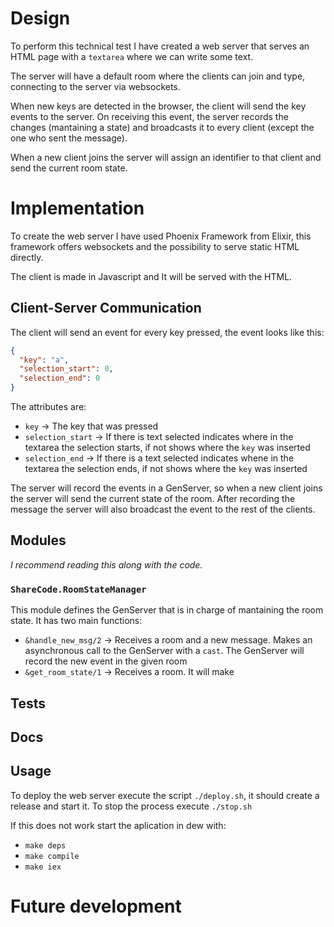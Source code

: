 # Design

To perform this technical test I have created a web server that serves an HTML page with a `textarea` where we can write some text.

The server will have a default room where the clients can join and type, connecting to the server via websockets.

When new keys are detected in the browser, the client will send the key events to the server. On receiving this event, the server records the changes (mantaining a state) and broadcasts it to every client (except the one who sent the message).

When a new client joins the server will assign an identifier to that client and send the current room state.

# Implementation

To create the web server I have used Phoenix Framework from Elixir, this framework offers websockets and the possibility to serve static HTML directly.

The client is made in Javascript and It will be served with the HTML.

## Client-Server Communication

The client will send an event for every key pressed, the event looks like this:

```json
{
  "key": "a",
  "selection_start": 0,
  "selection_end": 0
}
```

The attributes are:
 - `key` -> The key that was pressed
 - `selection_start` -> If there is text selected indicates where in the textarea the selection starts, if not shows where the `key` was inserted
 - `selection_end` -> If there is a text selected indicates whene in the textarea the selection ends, if not shows where the `key` was inserted

The server will record the events in a GenServer, so when a new client joins the server will send the current state of the room. After recording the message the server will also broadcast the event to the rest of the clients.

## Modules

_I recommend reading this along with the code._

### `ShareCode.RoomStateManager`

This module defines the GenServer that is in charge of mantaining the room state. It has two main functions:
  - `&handle_new_msg/2` -> Receives a room and a new message. Makes an asynchronous call to the GenServer with a `cast`. The GenServer will record the new event in the given room
  - `&get_room_state/1` -> Receives a room. It will make

## Tests

## Docs

## Usage

To deploy the web server execute the script `./deploy.sh`, it should create a release and start it. To stop the process execute `./stop.sh`

If this does not work start the aplication in dew with:
 - `make deps`
 - `make compile`
 - `make iex`

# Future development
